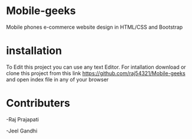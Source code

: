 # Mobile-geeks
Mobile phones e-commerce website design in HTML/CSS and Bootstrap

# installation 
To Edit this project you can use any text Editor.
For intallation download or clone this project from this link https://github.com/raj54321/Mobile-geeks
and open index file in any of your browser

# Contributers

-Raj Prajapati

-Jeel Gandhi

